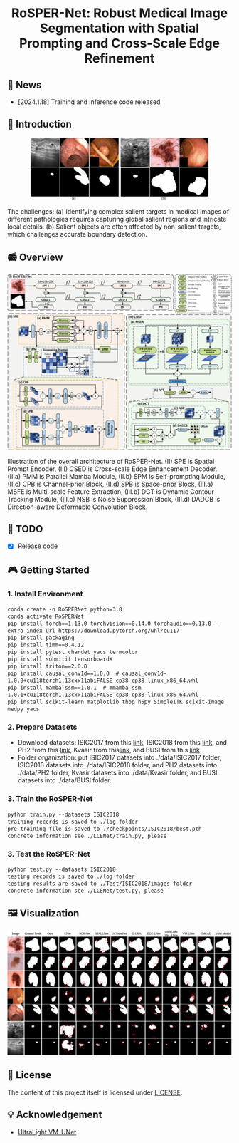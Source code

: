 <div align="center">
<h1> RoSPER-Net: Robust Medical Image Segmentation with Spatial Prompting and Cross-Scale Edge Refinement </h1>
</div>

## 🎈 News

- [2024.1.18] Training and inference code released

## 🚀 Introduction

<div align="center">
    <img width="400" alt="image" src="asserts/challenges.png?raw=true">
</div>

The challenges: (a) Identifying complex salient targets in medical images of different pathologies requires capturing global salient regions and intricate local details. (b) Salient objects are often affected by non-salient targets, which challenges accurate boundary detection.

## 📻 Overview

<div align="center">
<img width="800" alt="image" src="asserts/network.png?raw=true">
</div>


Illustration of the overall architecture of RoSPER-Net. (II) SPE is Spatial Prompt Encoder, (III) CSED is Cross-scale Edge Enhancement Decoder. (II.a) PMM is Parallel Mamba Module, (II.b) SPM is Self-prompting Module, (II.c) CPB is Channel-prior Block, (II.d) SPB is Space-prior Block, (III.a) MSFE is Multi-scale Feature Extraction, (III.b) DCT is Dynamic Contour Tracking Module, (III.c) NSB is Noise Suppression Block, (III.d) DADCB is Direction-aware Deformable Convolution Block.


## 📆 TODO

- [x] Release code

## 🎮 Getting Started

### 1. Install Environment

```
conda create -n RoSPERNet python=3.8
conda activate RoSPERNet
pip install torch==1.13.0 torchvision==0.14.0 torchaudio==0.13.0 --extra-index-url https://download.pytorch.org/whl/cu117
pip install packaging
pip install timm==0.4.12
pip install pytest chardet yacs termcolor
pip install submitit tensorboardX
pip install triton==2.0.0
pip install causal_conv1d==1.0.0  # causal_conv1d-1.0.0+cu118torch1.13cxx11abiFALSE-cp38-cp38-linux_x86_64.whl
pip install mamba_ssm==1.0.1  # mmamba_ssm-1.0.1+cu118torch1.13cxx11abiFALSE-cp38-cp38-linux_x86_64.whl
pip install scikit-learn matplotlib thop h5py SimpleITK scikit-image medpy yacs
```

### 2. Prepare Datasets

- Download datasets: ISIC2017 from this [link](https://challenge.isic-archive.com/data/#2017), ISIC2018 from this [link](https://challenge.isic-archive.com/data/#2018), and PH2 from this [link](https://www.dropbox.com/scl/fi/epzcoqeyr1v9qlv/PH2Dataset.rar?rlkey=6mt2jlvwfkditkyg12xdei6ux&e=1), Kvasir from this[link](https://link.zhihu.com/?target=https%3A//datasets.simula.no/downloads/kvasir-seg.zip), and BUSI from this [link](https://scholar.cu.edu.eg/?q=afahmy/pages/dataset).
- Folder organization: put ISIC2017 datasets into ./data/ISIC2017 folder, ISIC2018 datasets into ./data/ISIC2018 folder, and PH2 datasets into ./data/PH2 folder, Kvasir datasets into ./data/Kvasir folder, and BUSI datasets into ./data/BUSI folder.

### 3. Train the RoSPER-Net

```
python train.py --datasets ISIC2018
training records is saved to ./log folder
pre-training file is saved to ./checkpoints/ISIC2018/best.pth
concrete information see ./LCENet/train.py, please
```

### 3. Test the RoSPER-Net

```
python test.py --datasets ISIC2018
testing records is saved to ./log folder
testing results are saved to ./Test/ISIC2018/images folder
concrete information see ./LCENet/test.py, please
```


## 🖼️ Visualization

<div align="center">
<img width="800" alt="image" src="asserts/Visualization.png?raw=true">
</div>



## 🎫 License

The content of this project itself is licensed under [LICENSE](LICENSE).

## 💡 Acknowledgement

- [UltraLight VM-UNet](https://github.com/eltociear/UltraLight-VM-UNet)

